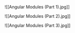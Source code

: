 ![[Angular Modules (Part 1).jpg]]

![[Angular Modules (Part 2).jpg]]

![[Angular Modules (Part 3).jpg]]